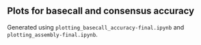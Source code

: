 ## Plots for basecall and consensus accuracy

Generated using `plotting_basecall_accuracy-final.ipynb` and `plotting_assembly-final.ipynb`.
